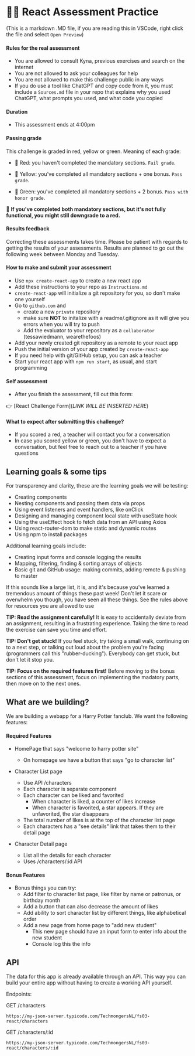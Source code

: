 # 🧙‍♂️ React Assessment Practice

(This is a markdown .MD file, if you are reading this in VSCode, right click the file and select `Open Preview`)

#### Rules for the real assessment

- You are allowed to consult Kyna, previous exercises and search on the internet
- You are not allowed to ask your colleagues for help
- You are not allowed to make this challenge public in any ways
- If you do use a tool like ChatGPT and copy code from it, you must include a `Sources.md` file in your repo that explains why you used ChatGPT, what prompts you used, and what code you copied

#### Duration

- This assessment ends at 4:00pm

#### Passing grade

This challenge is graded in red, yellow or green. Meaning of each grade:

- 📕 Red: you haven't completed the mandatory sections. `Fail grade`.

- 📒 Yellow: you've completed all mandatory sections + one bonus. `Pass grade`.

- 📗 Green: you've completed all mandatory sections + 2 bonus. `Pass with honor grade`.

🚨 **If you've completed both mandatory sections, but it's not fully functional, you might still downgrade to a red.**

#### Results feedback

Correcting these assessments takes time. Please be patient with regards to getting the results of your assessments. Results are planned to go out the following week between Monday and Tuesday.

#### How to make and submit your assessment

- Use `npx create-react-app` to create a new react app
- Add these instructions to your repo as `Instructions.md`
- `create-react-app` will initialize a git repository for you, so don't make one yourself
- Go to `github.com` and
  - create a new `private` repository
  - make sure **NOT** to initalize with a readme/.gitignore as it will give you errors when you will try to push
  - Add the evaluator to your repository as a `collaborator` (tessawiedmann, wearethefoos)
- Add your newly created git repository as a remote to your react app
- Push the initial version of your app created by `create-react-app`
- If you need help with git/GitHub setup, you can ask a teacher
- Start your react app with `npm run start`, as usual, and start programming

#### Self assessment
- After you finish the assessment, fill out this form:

👉 [React Challenge Form](*LINK WILL BE INSERTED HERE*)

#### What to expect after submitting this challenge?

- If you scored a red, a teacher will contact you for a conversation
- In case you scored yellow or green, you don't have to expect a conversation, but feel free to reach out to a teacher if you have questions

## Learning goals & some tips

For transparency and clarity, these are the learning goals we will be testing:
- Creating components
- Nesting components and passing them data via props
- Using event listeners and event handlers, like onClick
- Designing and managing component local state with useState hook
- Using the useEffect hook to fetch data from an API using Axios
- Using react-router-dom to make static and dynamic routes
- Using npm to install packages

Additional learning goals include:
- Creating input forms and console logging the results
- Mapping, filtering, finding & sorting arrays of objects
- Basic git and GitHub usage: making commits, adding remote & pushing to master

If this sounds like a large list, it is, and it's because you've learned a tremendous amount of things these past week! Don't let it scare or overwhelm you though, you have seen all these things. See the rules above for resources you are allowed to use

**TIP: Read the assignment carefully!** It is easy to accidentally deviate from an assignment, resulting in a frustrating experience. Taking the time to read the exercise can save you time and effort.

**TIP: Don't get stuck!** If you feel stuck, try taking a small walk, continuing on to a next step, or talking out loud about the problem you're facing (programmers call this "rubber-ducking"). Everybody can get stuck, but don't let it stop you.

**TIP: Focus on the required features first!** Before moving to the bonus sections of this assessment, focus on implementing the madatory parts, then move on to the next ones.

## What are we building?

We are building a webapp for a Harry Potter fanclub. We want the following features:

#### Required Features
- HomePage that says "welcome to harry potter site"
    - On homepage we have a button that says "go to character list"

- Character List page
	- Use API /characters
	- Each character is separate component
	- Each character can be liked and favorited
		- When character is liked, a counter of likes increase
		- When character is favorited, a star appears. If they are unfavorited, the star disappears
	- The total number of likes is at the top of the character list page
	- Each characters has a "see details" link that takes them to their detail page

- Character Detail page
	- List all the details for each character
	- Uses /characters/:id API

#### Bonus Features
- Bonus things you can try:
	- Add filter to character list page, like filter by name or patronus, or birthday month
	- Add a button that can also decrease the amount of likes
	- Add ability to sort character list by different things, like alphabetical order
	- Add a new page from home page to "add new student"
		- This new page should have an input form to enter info about the new student
		- Console log this the info

## API

The data for this app is already available through an API. This way you can build your entire app without having to create a working API yourself.

Endpoints:

GET /characters

`https://my-json-server.typicode.com/TechmongersNL/fs03-react/characters`

GET /characters/:id

`https://my-json-server.typicode.com/TechmongersNL/fs03-react/characters/:id`
